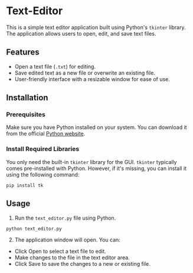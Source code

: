 # Text-Editor

This is a simple text editor application built using Python's `tkinter` library. The application allows users to open, edit, and save text files.

## Features

- Open a text file (`.txt`) for editing.
- Save edited text as a new file or overwrite an existing file.
- User-friendly interface with a resizable window for ease of use.

## Installation

### Prerequisites

Make sure you have Python installed on your system. You can download it from the official [Python website](https://www.python.org/).

### Install Required Libraries

You only need the built-in `tkinter` library for the GUI. `tkinter` typically comes pre-installed with Python. However, if it's missing, you can install it using the following command:

```
pip install tk
```

## Usage

1. Run the `text_editor.py` file using Python.

  ```
  python text_editor.py
  ```
2. The application window will open. You can:

  - Click Open to select a text file to edit.
  - Make changes to the file in the text editor area.
  - Click Save to save the changes to a new or existing file.
